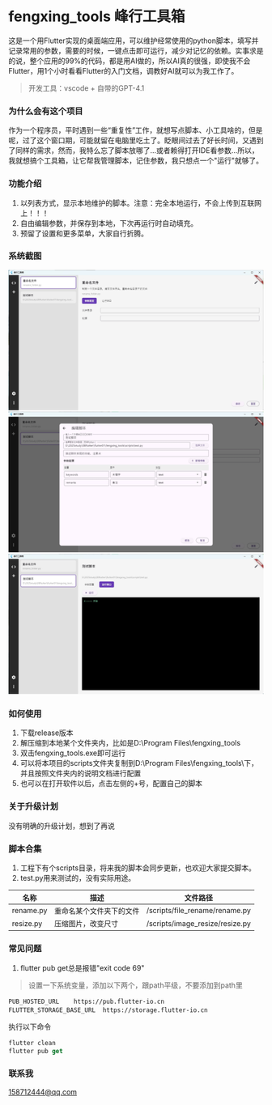 # fengxing_tools 峰行工具箱
这是一个用Flutter实现的桌面端应用，可以维护经常使用的python脚本，填写并记录常用的参数，需要的时候，一键点击即可运行，减少对记忆的依赖。实事求是的说，整个应用的99%的代码，都是用AI做的，所以AI真的很强，即使我不会Flutter，用1个小时看看Flutter的入门文档，调教好AI就可以为我工作了。
> 开发工具：vscode + 自带的GPT-4.1

### 为什么会有这个项目
作为一个程序员，平时遇到一些“重复性”工作，就想写点脚本、小工具啥的，但是呢，过了这个窗口期，可能就留在电脑里吃土了。眨眼间过去了好长时间，又遇到了同样的需求，然而，我特么忘了脚本放哪了...或者赖得打开IDE看参数...所以，我就想搞个工具箱，让它帮我管理脚本，记住参数，我只想点一个"运行"就够了。

### 功能介绍
1. 以列表方式，显示本地维护的脚本。注意：完全本地运行，不会上传到互联网上！！！
2. 自由编辑参数，并保存到本地，下次再运行时自动填充。
3. 预留了设置和更多菜单，大家自行折腾。

### 系统截图
![系统首页](./images/1.jpg)
![编辑脚本](./images/2.jpg)
![运行窗口](./images/3.jpg)

### 如何使用
1. 下载release版本
2. 解压缩到本地某个文件夹内，比如是D:\Program Files\fengxing_tools
3. 双击fengxing_tools.exe即可运行
4. 可以将本项目的scripts文件夹复制到D:\Program Files\fengxing_tools\下，并且按照文件夹内的说明文档进行配置
5. 也可以在打开软件以后，点击左侧的+号，配置自己的脚本

### 关于升级计划
没有明确的升级计划，想到了再说

### 脚本合集
1. 工程下有个scripts目录，将来我的脚本会同步更新，也欢迎大家提交脚本。
2. test.py用来测试的，没有实际用途。

|名称|描述|文件路径|
|---|---|---|
|rename.py|重命名某个文件夹下的文件|/scripts/file_rename/rename.py|
|resize.py|压缩图片，改变尺寸|/scripts/image_resize/resize.py|


### 常见问题
1. flutter pub get总是报错"exit code 69"
> 设置一下系统变量，添加以下两个，跟path平级，不要添加到path里
```txt
PUB_HOSTED_URL    https://pub.flutter-io.cn
FLUTTER_STORAGE_BASE_URL  https://storage.flutter-io.cn
```

执行以下命令
```dart
flutter clean
flutter pub get
```

### 联系我
158712444@qq.com
